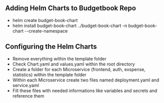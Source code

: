 ## Adding Helm Charts to Budgetbook Repo
- helm create budget-book-chart
- helm install budget-book-chart ../budget-book-chart -n budget-book-chart --create-namespace

## Configuring the Helm Charts
- Remove everything within the template folder
- Check Chart.yaml and values.yaml within the root directory
- Create a folder for each Microservice (frontend, auth, exspense, statistics) within the template folder
- Within each Microservice create two files named deployment.yaml and service.yaml
- Fill these files with needed informations like variables and secrets and reference them
